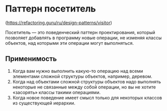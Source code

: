 # Паттерн посетитель
(https://refactoring.guru/ru/design-patterns/visitor)

Посетитель — это поведенческий паттерн проектирования, который позволяет добавлять в программу новые операции, не изменяя классы объектов, над которыми эти операции могут выполняться.

## Применимость
1. Когда вам нужно выполнить какую-то операцию над всеми элементами сложной структуры объектов, например, деревом.
2. Когда над объектами сложной структуры объектов надо выполнять некоторые не связанные между собой операции, но вы не хотите «засорять» классы такими операциями.
3. Когда новое поведение имеет смысл только для некоторых классов из существующей иерархии.